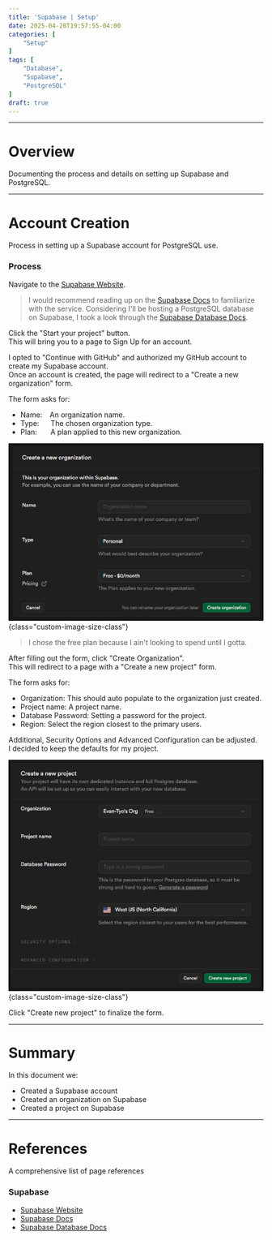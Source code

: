 ```yaml
---
title: 'Supabase | Setup'
date: 2025-04-28T19:57:55-04:00
categories: [
    "Setup"
]
tags: [
    "Database",
    "Supabase",
    "PostgreSQL"
]
draft: true
---
```


---

# Overview
Documenting the process and details on setting up Supabase and PostgreSQL.

---

# Account Creation
Process in setting up a Supabase account for PostgreSQL use.

### Process
Navigate to the [Supabase Website](https://supabase.com/).

> I would recommend reading up on the [Supabase Docs](https://supabase.com/docs) to familiarize with the service. Considering I'll be hosting a PostgreSQL database on Supabase, I took a look through the [Supabase Database Docs](https://supabase.com/docs/guides/database/overview).

Click the "Start your project" button.\
This will bring you to a page to Sign Up for an account.

I opted to "Continue with GitHub" and authorized my GitHub account to create my Supabase account.\
Once an account is created, the page will redirect to a "Create a new organization" form.

The form asks for:
- Name: &ensp;&nbsp;An organization name.
- Type: &ensp;&nbsp;&nbsp;&nbsp;The chosen organization type.
- Plan: &ensp;&nbsp;&nbsp;&nbsp;&nbsp;A plan applied to this new organization.

![Supabase New Org Form](img/supabase_new_org_form.png)
{class="custom-image-size-class"}

> I chose the free plan because I ain't looking to spend until I gotta.

After filling out the form, click "Create Organization".\
This will redirect to a page with a "Create a new project" form.

The form asks for:
- Organization: This should auto populate to the organization just created.
- Project name: A project name.
- Database Password: Setting a password for the project.
- Region: Select the region closest to the primary users.

Additional, Security Options and Advanced Configuration can be adjusted.\
I decided to keep the defaults for my project.

![Supabase New Project Form](img/supabase_new_project_form.png)
{class="custom-image-size-class"}

Click "Create new project" to finalize the form.

---

# Summary
In this document we:
- Created a Supabase account
- Created an organization on Supabase
- Created a project on Supabase

---

# References
A comprehensive list of page references

### Supabase
- [Supabase Website](https://supabase.com/)
- [Supabase Docs](https://supabase.com/docs)
- [Supabase Database Docs](https://supabase.com/docs/guides/database/overview)
